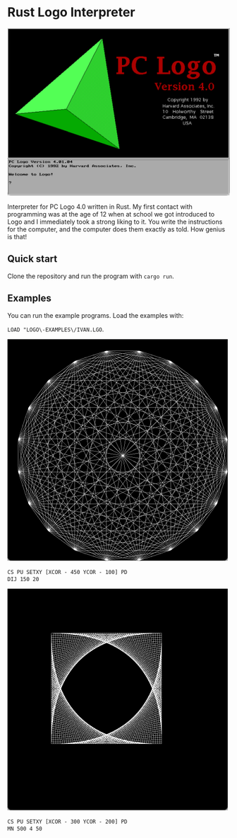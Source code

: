 # Rust Logo Interpreter

<img src="res/logo.png" alt="PC Logo 4.0" width="640"/>

Interpreter for PC Logo 4.0 written in Rust. My first contact with programming was at the age of 12 when at school we got introduced to Logo and I immediately took a strong liking to it. You write the instructions for the computer, and the computer does them exactly as told. How genius is that!

## Quick start

Clone the repository and run the program with `cargo run`.

## Examples

You can run the example programs. Load the examples with:

`LOAD "LOGO\-EXAMPLES\/IVAN.LGO`.

<img src="res/dij.png" alt="DIJ" width="500"/>

```
CS PU SETXY [XCOR - 450 YCOR - 100] PD
DIJ 150 20
```

<img src="res/mn.png" alt="MN" width="500"/>

```
CS PU SETXY [XCOR - 300 YCOR - 200] PD
MN 500 4 50
```
